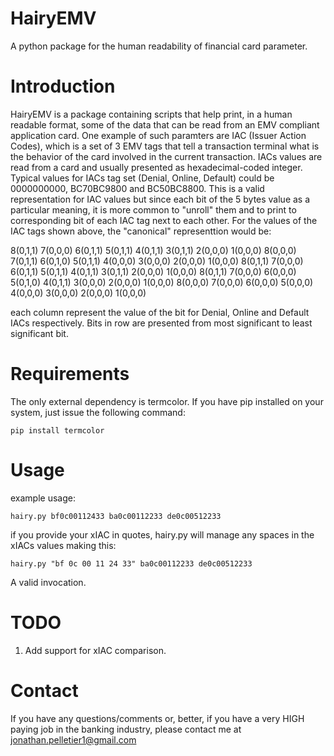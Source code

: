 HairyEMV
=========

A python package for the human readability of financial card parameter.  

Introduction
============

HairyEMV is a package containing scripts that help print, in a human readable
format, some of the data that can be read from an EMV compliant application
card. One example of such paramters are IAC (Issuer Action Codes), which is a 
set of 3 EMV tags that tell a transaction terminal what is the behavior of the
card involved in the current transaction. IACs values are read from a 
card and usually presented as hexadecimal-coded integer. Typical values for
IACs tag set (Denial, Online, Default) could be 0000000000, BC70BC9800 and 
BC50BC8800. This is a valid representation for IAC values but since each bit
of the 5 bytes value as a particular meaning, it is more common to "unroll"
them and to print to corresponding bit of each IAC tag next to each other. For
the values of the IAC tags shown above, the "canonical" representtion would be:

8(0,1,1)
7(0,0,0)
6(0,1,1)
5(0,1,1)
4(0,1,1)
3(0,1,1)
2(0,0,0)
1(0,0,0)
8(0,0,0)
7(0,1,1)
6(0,1,0)
5(0,1,1)
4(0,0,0)
3(0,0,0)
2(0,0,0)
1(0,0,0)
8(0,1,1)
7(0,0,0)
6(0,1,1)
5(0,1,1)
4(0,1,1)
3(0,1,1)
2(0,0,0)
1(0,0,0)
8(0,1,1)
7(0,0,0)
6(0,0,0)
5(0,1,0)
4(0,1,1)
3(0,0,0)
2(0,0,0)
1(0,0,0)
8(0,0,0)
7(0,0,0)
6(0,0,0)
5(0,0,0)
4(0,0,0)
3(0,0,0)
2(0,0,0)
1(0,0,0)

each column represent the value of the bit for Denial, Online and Default IACs
respectively. Bits in row are presented from most significant to least 
significant bit.

Requirements
============

The only external dependency is termcolor. If you have pip installed on your 
system, just issue the following command:

    pip install termcolor

Usage
=====

example usage:

    hairy.py bf0c00112433 ba0c00112233 de0c00512233  

if you provide your xIAC in quotes, hairy.py will manage any spaces in the
xIACs values making this:

    hairy.py "bf 0c 00 11 24 33" ba0c00112233 de0c00512233  

A valid invocation.

TODO
====

1. Add support for xIAC comparison.

Contact
=======

If you have any questions/comments or, better, if you have a very HIGH paying
job in the banking industry, please contact me at jonathan.pelletier1@gmail.com



